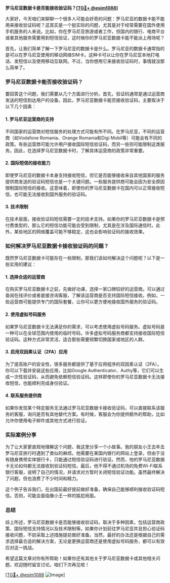 **罗马尼亚数据卡是否能接收验证码？[[TG💪+ @esim1088](https://t.me/s/esim1088)]**

大家好，今天咱们来聊聊一个很多人可能会好奇的问题：罗马尼亚的数据卡能不能用来接收验证码呢？这其实是一个挺实际的问题，尤其是对于经常需要在国外使用手机服务的人来说。比如，你在罗马尼亚旅游或者工作，但国内的银行、电商平台或者其他服务需要用到短信验证，这时候你的罗马尼亚数据卡能不能派上用场呢？

首先，让我们简单了解一下罗马尼亚的数据卡是什么。罗马尼亚的数据卡通常指的是可以在罗马尼亚使用的移动网络SIM卡。这种卡可以让你在罗马尼亚本地打电话、发短信以及使用移动互联网。不过，当你想用它来接收验证码时，事情就没那么简单了。

### 罗马尼亚数据卡能否接收验证码？

要回答这个问题，我们需要从几个方面进行分析。首先，验证码通常是通过运营商发送的短信到达用户的设备。因此，罗马尼亚数据卡能否接收验证码，主要取决于以下几个因素：

#### 1. **罗马尼亚运营商的支持**
   不同国家的运营商对短信服务的处理方式可能有所不同。在罗马尼亚，不同的运营商（如Vodafone Romania、Orange Romania和Digi Mobil等）可能会有不同的政策。有些运营商可能允许用户接收国际短信验证码，而另一些则可能限制这类服务。因此，在选择罗马尼亚数据卡时，了解具体运营商的政策非常重要。

#### 2. **国际短信的接收能力**
   即使罗马尼亚的数据卡本身支持接收短信，但它是否能够接收来自其他国家的服务提供商发送的验证码短信也是一个关键问题。一些服务提供商可能会因为安全原因限制国际短信的接收。这意味着，即使你的罗马尼亚数据卡在国内可以正常接收短信，也可能无法接收到国外服务的验证码。

#### 3. **技术限制**
   在技术层面，接收验证码短信需要一定的技术支持。如果你的罗马尼亚数据卡是预付费类型的，那么它的短信功能可能会受到限制，尤其是在涉及国际通信时。此外，某些地区的网络覆盖可能不够稳定，这也会影响验证码的接收效果。

### 如何解决罗马尼亚数据卡接收验证码的问题？

既然罗马尼亚数据卡可能存在一些限制，那我们该如何解决这个问题呢？以下是一些实用的建议：

#### 1. **选择合适的运营商**
   在购买罗马尼亚数据卡之前，先做好功课，选择一家口碑较好的运营商。可以通过查阅在线评价或者直接咨询客服，了解该运营商是否支持国际短信接收。例如，一些运营商可能提供专门的国际套餐，让你可以更方便地接收国外服务的验证码。

#### 2. **使用虚拟号码服务**
   如果罗马尼亚数据卡无法满足你的需求，可以考虑使用虚拟号码服务。虚拟号码是一种可以在全球范围内使用的临时号码，许多虚拟号码服务商都支持接收国际短信验证码。这种方式非常灵活，适合那些需要频繁切换国家或地区的人群。

#### 3. **启用双因素认证（2FA）应用**
   为了提高账户的安全性，很多服务都提供了基于应用程序的双因素认证（2FA）。你可以下载并安装这些应用，比如Google Authenticator、Authy等，它们可以生成一次性验证码，从而避免依赖短信验证码。这样即使你的罗马尼亚数据卡无法接收短信，也能顺利完成身份验证。

#### 4. **联系服务提供商**
   如果你发现某个特定服务无法通过罗马尼亚数据卡接收验证码，可以直接联系该服务的客服，询问是否有其他替代方案。有时候，客服会为你提供额外的帮助，比如允许你使用电子邮件或其他方式进行验证。

### 实际案例分享

为了让大家更直观地理解这个问题，我这里分享一个小故事。我的朋友小王去年去罗马尼亚旅行时遇到了类似的麻烦。他需要在某国内银行的网站上登录，但由于没有随身携带实体银行卡，只能通过短信验证码进行验证。然而，他的罗马尼亚数据卡无论如何都无法接收到验证码短信。最后，他不得不通过机场的免费Wi-Fi联系银行客服，说明了自己的情况，并请求对方暂时关闭短信验证功能。虽然最终解决了问题，但也浪费了不少时间和精力。

这个例子告诉我们，在出国前最好提前做好准备，确保自己能够顺利接收验证码短信。否则，可能会面临像小王一样的尴尬局面。

### 总结

综上所述，罗马尼亚数据卡是否能够接收验证码，取决于多种因素，包括运营商政策、国际短信支持情况以及技术限制等。如果你计划前往罗马尼亚并且担心验证码接收问题，不妨采取上述措施提前做好准备。当然，最好的办法还是根据自己的需求选择最合适的解决方案，无论是更换运营商还是使用虚拟号码服务，都可以有效应对这一挑战。

希望这篇文章对你有所帮助！如果你还有其他关于罗马尼亚数据卡或其他相关问题，欢迎随时留言讨论。咱们下次再见啦！

[[TG💪+ @esim1088](https://t.me/s/esim1088) ![Image](https://i.postimg.cc/4NQfJmqS/Snipaste-2025-05-13-00-14-12.png)]